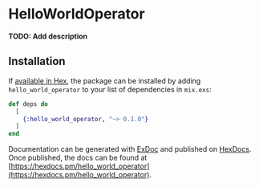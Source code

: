 # HelloWorldOperator

**TODO: Add description**

## Installation

If [available in Hex](https://hex.pm/docs/publish), the package can be installed
by adding `hello_world_operator` to your list of dependencies in `mix.exs`:

```elixir
def deps do
  [
    {:hello_world_operator, "~> 0.1.0"}
  ]
end
```

Documentation can be generated with [ExDoc](https://github.com/elixir-lang/ex_doc)
and published on [HexDocs](https://hexdocs.pm). Once published, the docs can
be found at [https://hexdocs.pm/hello_world_operator](https://hexdocs.pm/hello_world_operator).

